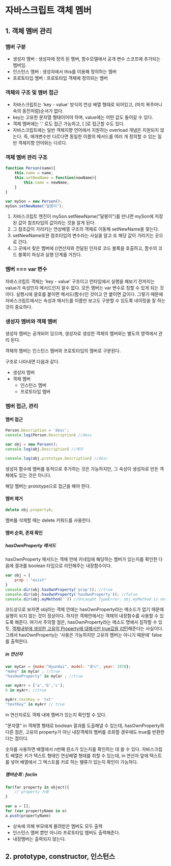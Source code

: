 # 자바스크립트 객체 멤버

## 1. 객체 멤버 관리

### 멤버 구분

- 생성자 멤버 : 생성자에 정의 된 멤버, 함수모델에서 공개 변수 스코프에 추가되는 멤버임.
- 인스턴스 멤버 : 생성자에서 this를 이용해 정의하는 멤버
- 프로토타입 멤버 : 프로토타입 객체에 정의되는 멤버



### 객체의 구조 및 멤버 접근

- 자바스크립트는 'key - value' 방식의 연상 배열 형태로 되어있고, (마치 복주머니 속의 동전처럼)순서가 없다. 
- key는 고유한 문자열 형태이어야 하며, value에는 어떤 값도 들어갈 수 있다. 
- 객체 멤버에는 '.' 로도 접근 가능하고, [ ]로 접근할 수도 있다.
- 자바스크립트에는 일반 객체지향 언어에서 지원하는 overload 개념은 지원되지 않는다. 즉, 매개변수만 다르다면 동일한 이름의 메서드를 여러 개 정의할 수 있는 일반 객체지향 언어와는 다르다. 


### 객체 멤버 관리 구조

```javascript
function Person(name){
    this.name = name;
    this.setNewName = function(newName){
    	this.name = newName;
	}
}

var mySon = new Person(); 
mySon.setNewName("달봉이"); 
```

1. 자바스크립트 엔진이 mySon.setNewName("달봉이")를 만나면 mySon에 저장된 값이 참조타입의 값이라는 것을 알게 된다. 
2. 그 참조값이 가리키는 연상배열 구조의 객체로 이동해 setNewName을 찾는다. 
3. setNewName또한 참조타입의 변수라는 사실을 알고 또 해당 값이 가리키는 곳으로 간다. 
4. 그 곳에서 찾은 멤버에 ()연산자와 전달된 인자로 코드 블록을 호출하고, 함수의 코드 블록이 파싱과 실행 단계를 거친다. 





### 멤버 === var 변수

자바스크립트 객체는 'key - value' 구조이고 런타임에서 실행을 해보기 전까지는 value가 속성인지 메서드인지 알수 없다. 모든 멤버는 var 변수로 칭할 수 있게 되는 것이다. 실행시에 괄호를 붙이면 메서드(함수)인 것이고 안 붙이면 값이다. 그렇기 때문에 자바스크립트에서는 속성과 메서드를 이름만 보고도 구분할 수 있도록 네이밍을 잘 하는 것이 중요하다. 



### 생성자 멤버와 객체 멤버

생성자 멤버는 공개되어 있으며, 생성자로 생성한 객체의 멤버와는 별도의 영역에서 관리 된다. 

객체의 멤버는 인스턴스 멤버와 프로토타입의 멤버로 구분된다. 

구조로 나타내면 다음과 같다. 

- 생성자 멤버
- 객체 멤버
  - 인스턴스 멤버
  - 프로토타입 멤버



### 멤버 접근, 관리

#### 멤버 접근

```javascript
Person.Description = 'desc';
console.log(Person.Description) //desc

var obj = new Person();
console.log(obj.Description) //에러

console.log(obj.prototype.Description) //desc
```

생성자 함수에 멤버를 동적으로 추가하는 것은 가능하지만, 그 속성이 생성자로 만든 객체에도 있는 것은 아니다. 

해당 멤버는 prototype으로 접근을 해야 한다.



#### 멤버 제거

```javascript
delete obj.propertyA;
```

멤버를 삭제할 때는 delete 키워드를 사용한다. 



#### 멤버 순회, 존재 확인

##### hasOwnProperty 메서드

hasOwnProperty 메서드는 객체 안에 키네임에 해당하는 멤버가 있는지를 확인한 다음에 결과를 boolean 타입으로 리턴해주는 내장함수이다. 

```javascript
var obj = {
    prop : "exist"
}
console.dir(obj.hasOwnProperty('prop')); //true
console.dir(obj.hasOwnProperty('hasOwnProperty')); //false
console.dir(obj.myMethod('')) //Uncaught TypeError: obj.myMethod is not a function
```

코드상으로 보자면 obj라는 객체 안에는 hasOwnProperty라는 메소드가 없기 때문에 실행이 되지 않는 것이 정상이다. 하지만 객체안에서는 객체의 내장함수를 사용할 수 있도록 해준다. 여기서 주의할 점은, hasOwnProperty라는 메소드 명에서 짐작할 수 있듯, <u>객체내부에 생성한 고유의 Property에 대해서만 true값을 리턴</u>해준다는 사실이다. 그래서 hasOwnProperty는 '사용은 가능하지만 고유의 멤버는 아니기 때문에' false를 출력한다. 



##### in 연산자

```javascript
var myCar = {make:"Hyundai", model: "포니", year: 1970};
"make" in myCar ; //true
"hasOwnProperty" in myCar ; //true

var myArr = ['a','b','c'];
0 in myArr; //true

myArr.textKey = 'txt'
"textKey" in myArr // true
```

in 연산자로도 객체 내에 멤버가 있는지 확인할 수 있다. 

"문자열" in 객체명 형태로 boolean 결과를 도출해낼 수 있는데,  hasOwnProperty와 다른 점은, 고유의 property가 아닌 내장객체의 멤버를 조회할 경우에도 true를 반환한다는 점이다.  

숫자를 사용하면 배열에서 n번째 원소가 있는지를 확인하는 데 쓸 수 있다. 자바스크립트 배열은 키가 텍스트 형태인 연상배열 형태를 취할 수 있는데, in 연산자 앞에 텍스트를 넣어 배열에서 그 텍스트를 키로 하는 밸류가 있는지 확인이 가능하다. 



##### 멤버순회 : for/in

```javascript
for(far property in object){
    // property 사용
}
    
var a = [];
for (var propertyName in o)
a.push(propertyName)
```

- 상속에 의해 부모에게 물려받은 멤버도 모두 출력
- 인스턴스 멤버 뿐만 아니라 프로토타입 멤버도 출력해준다. 
- 내장멤버는 출력되지 않는다.



## 2. prototype, constructor, 인스턴스